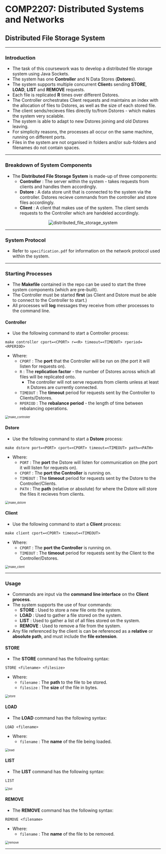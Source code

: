 # COMP2207: Distributed Systems and Networks

## Distributed File Storage System

---

### Introduction

- The task of this coursework was to develop a distributed file storage system using Java Sockets.
- The system has one **Controller** and N Data Stores (**Dstore**s).
- The system supports multiple concurrent **Client**s sending **STORE**, **LOAD**, **LIST** and **REMOVE** requests. 
- Each file is replicated **R** times over different Dstores. 
- The Controller orchestrates Client requests and maintains an index with the allocation of files to Dstores, as well as the size of each stored file. 
- The client sends/recieves files directly to/from Dstores - which makes the system very scalable.
- The system is able to adapt to new Dstores joining and old Dstores leaving.
- For simplicity reasons, the processes all occur on the same machine, running on different ports.
- Files in the system are not organised in folders and/or sub-folders and filenames do not contain spaces.

---

### Breakdown of System Components

- The **Distributed File Storage System** is made-up of three components:
  - **Controller** : The server within the system - takes requests from clients and handles them accordingly.
  - **Dstore** : A data store unit that is connected to the system via the controller. Dstores recieve commands from the controller and store files accordingly.
  - **Client** : A client that makes use of the system. The client sends requests to the Controller which are handeled accordingly.

<p align="center"><img src="images/distributed_file_storage_system.png" alt="distributed_file_storage_system" style="zoom:100%;"/></p> 

---

### System Protocol

- Refer to `specification.pdf` for information on the network protocol used within the system.

---

### Starting Processes

- The **Makefile** contained in the repo can be used to start the three system components (which are pre-built).
- The Controller must be started **first** (as Client and Dstore must be able to connect to the Controller to start.)
- All processes will **log** messages they receive from other processes to the command line.

#### Controller

- Use the following command to start a Controller process:

``` assembly
make controller cport=<CPORT> r=<R> timeout=<TIMEOUT> rperiod=<RPERIOD>
```

- Where:
  - `CPORT` : The **port** that the Controller will be run on (the port it will listen for requests on).
  - `R` : The **replication factor** - the number of Dstores across which all files will be replicated onto.
    - The controller will not serve requests from clients unless at least `R` Dstores are currently connected.
  - `TIMEOUT` : The **timeout** period for requests sent by the Controller to Clients/Dstores.
  - `RPERIOD` : The **rebalance period** - the length of time between rebalancing operations.

<img src="images/make_controller.png" alt="make_controller" style="zoom:67%;" />

#### Dstore

- Use the following command to start a **Dstore** process:

```assembly
make dstore port=<PORT> cport=<CPORT> timeout=<TIMEOUT> path=<PATH>
```

- Where:
  - `PORT` : The **port** the Dstore will listen for communication on (the port it will listen for requests on).
  - `CPORT` : The **port the Controller** is running on.
  - `TIMEOUT` : The **timeout** period for requests sent by the Dstore to the Controller/Clients.
  - `PATH` : The **path** (relative or absolute) for where the Dstore will store the files it recieves from clients.

<img src="images/make_dstore.png" alt="make_dstore" style="zoom:67%;" />

#### Client

- Use the following command to start a **Client** process:

```assembly
make client cport=<CPORT> timeout=<TIMEOUT>
```

- Where:
  - `CPORT` : The **port the Controller** is running on.
  - `TIMEOUT` : The **timeout** period for requests sent by the Client to the Controller/Dstores.

<img src="images/make_client.png" alt="make_client" style="zoom:67%;" />

---

### Usage

- Commands are input via the **command line interface** on the **Client process**.
- The system supports the use of four commands:
  - **STORE** : Used to store a new file onto the system.
  - **LOAD** : Used to gather a file stored on the system.
  - **LIST** : Used to gather a list of all files stored on the system.
  - **REMOVE** : Used to remove a file from the system.
- Any file referenced by the client is can be referenced as a **relative** or **absolute path**, and must include the **file extension**.

#### STORE

- The **STORE** command has the following syntax:

```assembly
STORE <filename> <filesize>
```

- Where:
  - `filename` : The **path** to the file to be stored.
  - `filesize` : The **size** of the file in bytes.

<img src="images/store.png" alt="store" style="zoom:67%;" />

#### LOAD

- The **LOAD** command has the following syntax:

```assembly
LOAD <filename>
```

- Where:
  - `filename` : The **name** of the file being loaded.

<img src="images/load.png" alt="load" style="zoom:67%;" />

#### LIST

- The **LIST** command has the following syntax:

```assembly
LIST
```

<img src="images/list.png" alt="list" style="zoom:67%;" />

#### REMOVE

- The **REMOVE** command has the following syntax:

```assembly
REMOVE <filename>
```

- Where:
  - `filename` : The **name** of the file to be removed.

<img src="images/remove.png" alt="remove" style="zoom:67%;" />

---



